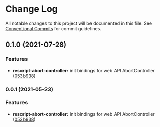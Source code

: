 # Change Log

All notable changes to this project will be documented in this file.
See [Conventional Commits](https://conventionalcommits.org) for commit guidelines.

## 0.1.0 (2021-07-28)


### Features

* **rescript-abort-controller:** init bindings for web API AbortController ([053b938](https://github.com/ri7nz/rescript-libs/commit/053b9382a1c8835fcd468e74cc7435bc7370e3a4))



### 0.0.1 (2021-05-23)


### Features

* **rescript-abort-controller:** init bindings for web API AbortController ([053b938](https://github.com/ri7nz/rescript-libs/commit/053b9382a1c8835fcd468e74cc7435bc7370e3a4))
